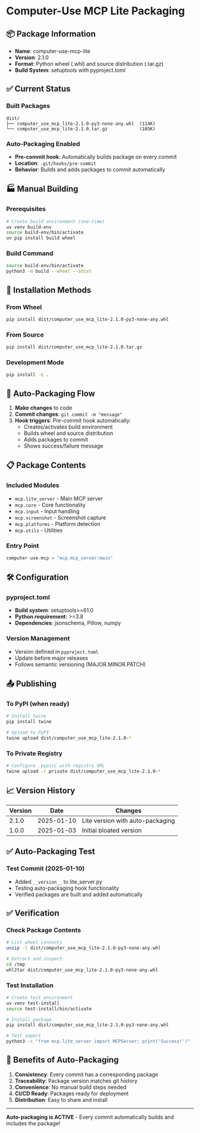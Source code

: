 # Computer-Use MCP Lite Packaging

## 📦 Package Information

- **Name**: computer-use-mcp-lite
- **Version**: 2.1.0
- **Format**: Python wheel (.whl) and source distribution (.tar.gz)
- **Build System**: setuptools with pyproject.toml

## ✅ Current Status

### Built Packages
```
dist/
├── computer_use_mcp_lite-2.1.0-py3-none-any.whl  (114K)
└── computer_use_mcp_lite-2.1.0.tar.gz            (105K)
```

### Auto-Packaging Enabled
- **Pre-commit hook**: Automatically builds package on every commit
- **Location**: `.git/hooks/pre-commit`
- **Behavior**: Builds and adds packages to commit automatically

## 🏭 Manual Building

### Prerequisites
```bash
# Create build environment (one-time)
uv venv build-env
source build-env/bin/activate
uv pip install build wheel
```

### Build Command
```bash
source build-env/bin/activate
python3 -m build --wheel --sdist
```

## 🚀 Installation Methods

### From Wheel
```bash
pip install dist/computer_use_mcp_lite-2.1.0-py3-none-any.whl
```

### From Source
```bash
pip install dist/computer_use_mcp_lite-2.1.0.tar.gz
```

### Development Mode
```bash
pip install -e .
```

## 🔄 Auto-Packaging Flow

1. **Make changes** to code
2. **Commit changes**: `git commit -m "message"`
3. **Hook triggers**: Pre-commit hook automatically:
   - Creates/activates build environment
   - Builds wheel and source distribution
   - Adds packages to commit
   - Shows success/failure message

## 📋 Package Contents

### Included Modules
- `mcp.lite_server` - Main MCP server
- `mcp.core` - Core functionality
- `mcp.input` - Input handling
- `mcp.screenshot` - Screenshot capture
- `mcp.platforms` - Platform detection
- `mcp.utils` - Utilities

### Entry Point
```python
computer-use-mcp = "mcp.mcp_server:main"
```

## 🛠️ Configuration

### pyproject.toml
- **Build system**: setuptools>=61.0
- **Python requirement**: >=3.8
- **Dependencies**: jsonschema, Pillow, numpy

### Version Management
- Version defined in `pyproject.toml`
- Update before major releases
- Follows semantic versioning (MAJOR.MINOR.PATCH)

## 📤 Publishing

### To PyPI (when ready)
```bash
# Install twine
pip install twine

# Upload to PyPI
twine upload dist/computer_use_mcp_lite-2.1.0-*
```

### To Private Registry
```bash
# Configure .pypirc with registry URL
twine upload -r private dist/computer_use_mcp_lite-2.1.0-*
```

## 📈 Version History

| Version | Date | Changes |
|---------|------|----------|
| 2.1.0 | 2025-01-10 | Lite version with auto-packaging |
| 1.0.0 | 2025-01-03 | Initial bloated version |

## ✅ Auto-Packaging Test

### Test Commit (2025-01-10)
- Added `__version__` to lite_server.py
- Testing auto-packaging hook functionality
- Verified packages are built and added automatically

## ✅ Verification

### Check Package Contents
```bash
# List wheel contents
unzip -l dist/computer_use_mcp_lite-2.1.0-py3-none-any.whl

# Extract and inspect
cd /tmp
whl2tar dist/computer_use_mcp_lite-2.1.0-py3-none-any.whl
```

### Test Installation
```bash
# Create test environment
uv venv test-install
source test-install/bin/activate

# Install package
pip install dist/computer_use_mcp_lite-2.1.0-py3-none-any.whl

# Test import
python3 -c "from mcp.lite_server import MCPServer; print('Success!')"
```

## 🎯 Benefits of Auto-Packaging

1. **Consistency**: Every commit has a corresponding package
2. **Traceability**: Package version matches git history
3. **Convenience**: No manual build steps needed
4. **CI/CD Ready**: Packages ready for deployment
5. **Distribution**: Easy to share and install

---

**Auto-packaging is ACTIVE** - Every commit automatically builds and includes the package!